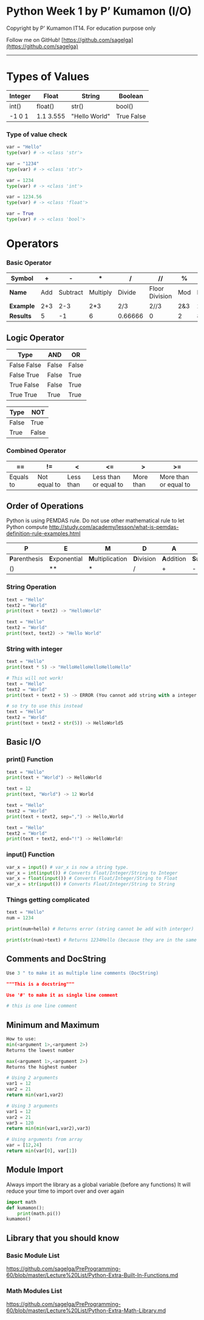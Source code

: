 # Python Week 1 by P’ Kumamon (I/O)

Copyright by P' Kumamon IT14.
For education purpose only

Follow me on GitHub!
[https://github.com/sagelga](https://github.com/sagelga)

----------
# Types of Values
| **Integer** | **Float** | **String**   | **Boolean** |
| ----------- | --------- | ------------ | ----------- |
| int()       | float()   | str()        | bool()      |
| -1 0 1      | 1.1 3.555 | "Hello World"| True False  |

### Type of value check
```python
var = "Hello"
type(var) # -> <class 'str'>

var = "1234"
type(var) # -> <class 'str'>

var = 1234
type(var) # -> <class 'int'>

var = 1234.56
type(var) # -> <class 'float'>

var = True
type(var) # -> <class 'bool'>
```

# Operators

### Basic Operator
| **Symbol**  | + | -    | *    | /   | //         | % | **   |
| ----------- | ----- | -------- | -------- | ------- | -------------- | ----- | -------- |
| **Name**    | Add   | Subtract | Multiply | Divide  | Floor Division | Mod   | Exponent |
| **Example** | 2+3   | 2-3      | 2*3      | 2/3     | 2//3           | 2&3   | 2**3     |
| **Results** | 5     | -1       | 6        | 0.66666 | 0              | 2     | 8        |

## Logic Operator
| **Type**    | **AND** | **OR** |
| ----------- | ------- | ------ |
| False False | False   | False  |
| False True  | False   | True   |
| True False  | False   | True   |
| True True   | True    | True   |

| **Type** | **NOT** |
| -------- | ----------- |
| False    | True        |
| True     | False       |

### Combined Operator

| **==**    | **!=**       | **<**     | **<=**                | **>**     | **>=**                |
| --------- | ------------ | --------- | --------------------- | --------- | --------------------- |
| Equals to | Not equal to | Less than | Less than or equal to | More than | More than or equal to |

## Order of Operations

Python is using PEMDAS rule. Do not use other mathematical rule to let Python compute
http://study.com/academy/lesson/what-is-pemdas-definition-rule-examples.html

| **P**           | **E**           | **M**              | **D**        | **A**        | **S**          |
| --------------- | --------------- | ------------------ | ------------ | ------------ | -------------- |
| **P**arenthesis | **E**xponential | **M**ultiplication | **D**ivision | **A**ddition | **S**utraction |
| ()              | **              | *                  | /            | +            | -              |

### String Operation
```python
text = "Hello"
text2 = "World"
print(text + text2) -> "HelloWorld"

text = "Hello"
text2 = "World"
print(text, text2) -> "Hello World"
```
### String with integer
```python
text = "Hello"
print(text * 5) -> "HelloHelloHelloHelloHello"

# This will not work!
text = "Hello"
text2 = "World"
print(text + text2 + 5) -> ERROR (You cannot add string with a integer type)

# so try to use this instead
text = "Hello"
text2 = "World"
print(text + text2 + str(5)) -> HelloWorld5
```

## Basic I/O

### print() Function
```python
text = "Hello"
print(text + "World") -> HelloWorld

text = 12
print(text, "World") -> 12 World

text = "Hello"
text2 = "World"
print(text + text2, sep=",") -> Hello,World

text = "Hello"
text2 = "World"
print(text + text2, end="!") -> HelloWorld!
```

### input() Function
```python
var_x = input() # var_x is now a string type.
var_x = int(input()) # Converts Float/Integer/String to Integer
var_x = float(input()) # Converts Float/Integer/String to Float
var_x = str(input()) # Converts Float/Integer/String to String
```

### Things getting complicated
```python
text = "Hello"
num = 1234

print(num+hello) # Returns error (string cannot be add with interger)

print(str(num)+text) # Returns 1234Hello (because they are in the same value type)
```

## Comments and DocString
```python
Use 3 " to make it as multiple line comments (DocString)

"""This is a docstring"""

Use '#' to make it as single line comment

# this is one line comment
```

## Minimum and Maximum
```python
How to use:
min(<argument 1>,<argument 2>)
Returns the lowest number

max(<argument 1>,<argument 2>)
Returns the highest number

# Using 2 arguments
var1 = 12
var2 = 21
return min(var1,var2)

# Using 3 arguments
var1 = 12
var2 = 21
var3 = 120
return min(min(var1,var2),var3)

# Using arguments from array
var = [12,24]
return min(var[0], var[1])
```

## Module Import

Always import the library as a global variable (before any functions)
It will reduce your time to import over and over again
```python
import math
def kumamon():
    print(math.pi())
kumamon()
```

## Library that you should know

### Basic Module List
https://github.com/sagelga/PreProgramming-60/blob/master/Lecture%20List/Python-Extra-Built-In-Functions.md

### Math Modules List
https://github.com/sagelga/PreProgramming-60/blob/master/Lecture%20List/Python-Extra-Math-Library.md

